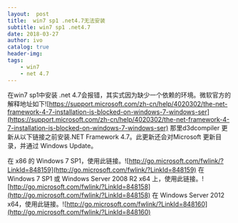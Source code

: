 ```yaml
---
layout:  post
title:  win7 sp1 .net4.7无法安装
subtitle: win7 sp1 .net4.7 
date: 2018-03-27
author: ivo
catalog: true
header-img:
tags:
    - win7 
    - net 4.7
---
```

在win7 sp1中安装 .net 4.7会报错，其实式因为缺少一个依赖的环境。微软官方的解释地址如下![https://support.microsoft.com/zh-cn/help/4020302/the-net-framework-4-7-installation-is-blocked-on-windows-7-windows-ser](https://support.microsoft.com/zh-cn/help/4020302/the-net-framework-4-7-installation-is-blocked-on-windows-7-windows-ser)
那里d3dcompiler 更新从以下链接之前安装.NET Framework 4.7。此更新还会对Microsoft 更新目录，并通过 Windows Update。

在 x86 的 Windows 7 SP1，使用此链接。![http://go.microsoft.com/fwlink/?LinkId=848159](http://go.microsoft.com/fwlink/?LinkId=848159)
在 Windows 7 SP1 或 Windows Server 2008 R2 x64 上，使用此链接。![http://go.microsoft.com/fwlink/?LinkId=848158](http://go.microsoft.com/fwlink/?LinkId=848158)
在 Windows Server 2012 x64，使用此链接。![http://go.microsoft.com/fwlink/?LinkId=848160](http://go.microsoft.com/fwlink/?LinkId=848160)

